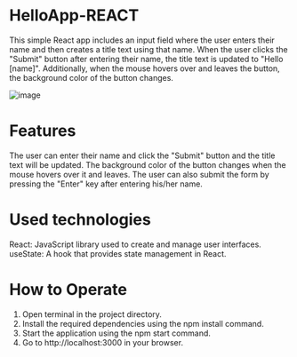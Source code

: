 # HelloApp-REACT
This simple React app includes an input field where the user enters their name and then creates a title text using that name. When the user clicks the "Submit" button after entering their name, the title text is updated to "Hello [name]". Additionally, when the mouse hovers over and leaves the button, the background color of the button changes.

![image](https://github.com/ozgeerkskn/HelloApp-REACT/assets/105421946/bc95cc46-7988-400c-b9bc-05a855bf3357)

# Features
The user can enter their name and click the "Submit" button and the title text will be updated.
The background color of the button changes when the mouse hovers over it and leaves.
The user can also submit the form by pressing the "Enter" key after entering his/her name.
# Used technologies
React: JavaScript library used to create and manage user interfaces.
useState: A hook that provides state management in React.
# How to Operate
1. Open terminal in the project directory.
2. Install the required dependencies using the npm install command.
3. Start the application using the npm start command.
4. Go to http://localhost:3000 in your browser.
